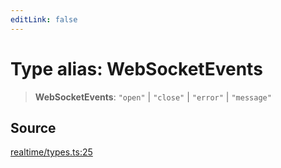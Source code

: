 ```yaml
---
editLink: false
---
```


# Type alias: WebSocketEvents

> **WebSocketEvents**: `"open"` \| `"close"` \| `"error"` \| `"message"`

## Source

[realtime/types.ts:25](https://github.com/directus/directus/blob/7789a6c53/sdk/src/realtime/types.ts#L25)
